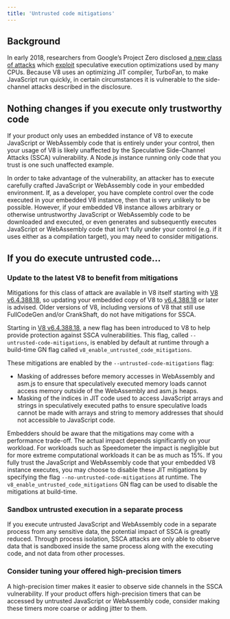 ```yaml
---
title: 'Untrusted code mitigations'
---
```

## Background

In early 2018, researchers from Google’s Project Zero disclosed [a new class of attacks](https://googleprojectzero.blogspot.com/2018/01/reading-privileged-memory-with-side.html) which [exploit](https://security.googleblog.com/2018/01/more-details-about-mitigations-for-cpu_4.html) speculative execution optimizations used by many CPUs. Because V8 uses an optimizing JIT compiler, TurboFan, to make JavaScript run quickly, in certain circumstances it is vulnerable to the side-channel attacks described in the disclosure.

## Nothing changes if you execute only trustworthy code

If your product only uses an embedded instance of V8 to execute JavaScript or WebAssembly code that is entirely under your control, then your usage of V8 is likely unaffected by the Speculative Side-Channel Attacks (SSCA) vulnerability. A Node.js instance running only code that you trust is one such unaffected example.

In order to take advantage of the vulnerability, an attacker has to execute carefully crafted JavaScript or WebAssembly code in your embedded environment. If, as a developer, you have complete control over the code executed in your embedded V8 instance, then that is very unlikely to be possible. However, if your embedded V8 instance allows arbitrary or otherwise untrustworthy JavaScript or WebAssembly code to be downloaded and executed, or even generates and subsequently executes JavaScript or WebAssembly code that isn’t fully under your control (e.g. if it uses either as a compilation target), you may need to consider mitigations.

## If you do execute untrusted code…

### Update to the latest V8 to benefit from mitigations

Mitigations for this class of attack are available in V8 itself starting with [V8 v6.4.388.18](https://chromium.googlesource.com/v8/v8/+/e6eddfe4d1ed9d96b453d14b84ac19769388d8b1), so updating your embedded copy of V8 to [v6.4.388.18](https://chromium.googlesource.com/v8/v8/+/e6eddfe4d1ed9d96b453d14b84ac19769388d8b1) or later is advised. Older versions of V8, including versions of V8 that still use FullCodeGen and/or CrankShaft, do not have mitigations for SSCA.

Starting in [V8 v6.4.388.18](https://chromium.googlesource.com/v8/v8/+/e6eddfe4d1ed9d96b453d14b84ac19769388d8b1), a new flag has been introduced to V8 to help provide protection against SSCA vulnerabilities. This flag, called `--untrusted-code-mitigations`, is enabled by default at runtime through a build-time GN flag called `v8_enable_untrusted_code_mitigations`.

These mitigations are enabled by the `--untrusted-code-mitigations` flag:

- Masking of addresses before memory accesses in WebAssembly and asm.js to ensure that speculatively executed memory loads cannot access memory outside of the WebAssembly and asm.js heaps.
- Masking of the indices in JIT code used to access JavaScript arrays and strings in speculatively executed paths to ensure speculative loads cannot be made with arrays and string to memory addresses that should not accessible to JavaScript code.

Embedders should be aware that the mitigations may come with a performance trade-off. The actual impact depends significantly on your workload. For workloads such as Speedometer the impact is negligible but for more extreme computational workloads it can be as much as 15%. If you fully trust the JavaScript and WebAssembly code that your embedded V8 instance executes, you may choose to disable these JIT mitigations by specifying the flag `--no-untrusted-code-mitigations` at runtime. The `v8_enable_untrusted_code_mitigations` GN flag can be used to disable the mitigations at build-time.

### Sandbox untrusted execution in a separate process

If you execute untrusted JavaScript and WebAssembly code in a separate process from any sensitive data, the potential impact of SSCA is greatly reduced. Through process isolation, SSCA attacks are only able to observe data that is sandboxed inside the same process along with the executing code, and not data from other processes.

### Consider tuning your offered high-precision timers

A high-precision timer makes it easier to observe side channels in the SSCA vulnerability. If your product offers high-precision timers that can be accessed by untrusted JavaScript or WebAssembly code, consider making these timers more coarse or adding jitter to them.
